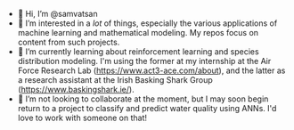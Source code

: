 - 👋 Hi, I’m @samvatsan
- 👀 I’m interested in a *lot* of things, especially the various applications of machine learning and mathematical modeling. My repos focus on content from such projects. 
- 🌱 I’m currently learning about reinforcement learning and species distribution modeling. I'm using the former at my internship at the Air Force Research Lab (<https://www.act3-ace.com/about>), and the latter as a research assistant at the Irish Basking Shark Group (<https://www.baskingshark.ie/>). 
- 💞️ I’m not looking to collaborate at the moment, but I may soon begin return to a project to classify and predict water quality using ANNs. I'd love to work with someone on that!

<!---
samvatsan/samvatsan is a ✨ special ✨ repository because its `README.md` (this file) appears on your GitHub profile.
You can click the Preview link to take a look at your changes.
--->
